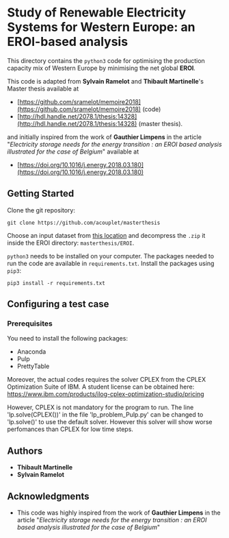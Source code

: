 # Study of Renewable Electricity Systems for Western Europe: an EROI-based analysis
This directory contains the `python3` code for optimising the production capacity mix of Western Europe by minimising the net global **EROI**. 

This code is adapted from **Sylvain Ramelot** and **Thibault Martinelle**'s Master thesis available at 

- [https://github.com/sramelot/memoire2018](https://github.com/sramelot/memoire2018) (code)
- [http://hdl.handle.net/2078.1/thesis:14328](http://hdl.handle.net/2078.1/thesis:14328) (master thesis). 

and initially inspired from the work of **Gauthier Limpens** in the article "*Electricity storage needs for the energy transition : an EROI based analysis illustrated for the case of Belgium*" available at 

- [https://doi.org/10.1016/j.energy.2018.03.180](https://doi.org/10.1016/j.energy.2018.03.180)
	
## Getting Started

Clone the git repository: 
```
git clone https://github.com/acouplet/masterthesis
```

Choose an input dataset from [this location](https://uclouvain-my.sharepoint.com/:f:/g/personal/coupleta_oasis_uclouvain_be/EhJSfKLaRD9Du2zck0EnTb4Be8fQSux3UB3F9s4qM2vnaw?e=E3klrm) and decompress the `.zip` it inside the EROI directory:  `masterthesis/EROI`.

`python3` needs to be installed on your computer. The packages needed to run the code are available in `requirements.txt`. Install  the packages using `pip3`:

```
pip3 install -r requirements.txt
```

## Configuring a test case



### Prerequisites

You need to install the following packages:

* Anaconda 
* Pulp
* PrettyTable

Moreover, the actual codes requires the solver CPLEX from the CPLEX Optimization Suite of IBM. 
A student license can be obtained here: https://www.ibm.com/products/ilog-cplex-optimization-studio/pricing

However, CPLEX is not mandatory for the program to run. The line 'lp.solve(CPLEX())' in the file 'lp_problem_Pulp.py' can be changed to 
'lp.solve()' to use the default solver. However this solver will show worse perfomances than CPLEX for low time steps.


## Authors

* **Thibault Martinelle**
* **Sylvain Ramelot**


## Acknowledgments

* This code was highly inspired from the work of **Gauthier Limpens** in the article "*Electricity storage needs for the energy transition : an EROI based analysis
illustrated for the case of Belgium*"

